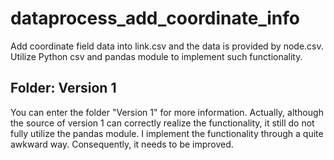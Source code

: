 # dataprocess_add_coordinate_info
Add coordinate field data into link.csv and the data is provided by node.csv. Utilize Python csv and pandas module to implement such functionality. 

## Folder: Version 1
You can enter the folder "Version 1" for more information. Actually, although the source of version 1 can correctly realize the functionality, it still do not fully utilize the pandas module. I implement the functionality through a quite awkward way. Consequently, it needs to be improved.
